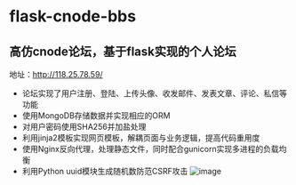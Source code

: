 # flask-cnode-bbs
## 高仿cnode论坛，基于flask实现的个人论坛

地址：http://118.25.78.59/ 
* 论坛实现了用户注册、登陆、上传头像、收发邮件、发表文章、评论、私信等功能
* 使用MongoDB存储数据并实现相应的ORM
* 对用户密码使用SHA256并加盐处理
* 利用jinja2模板实现网页模板，解耦页面与业务逻辑，提高代码重用度
* 使用Nginx反向代理，处理静态文件，同时配合gunicorn实现多进程的负载均衡
* 利用Python uuid模块生成随机数防范CSRF攻击
![image](https://github.com/lambda-lambda/flask-cnode-bbs/blob/master/flask-bbs.gif)
